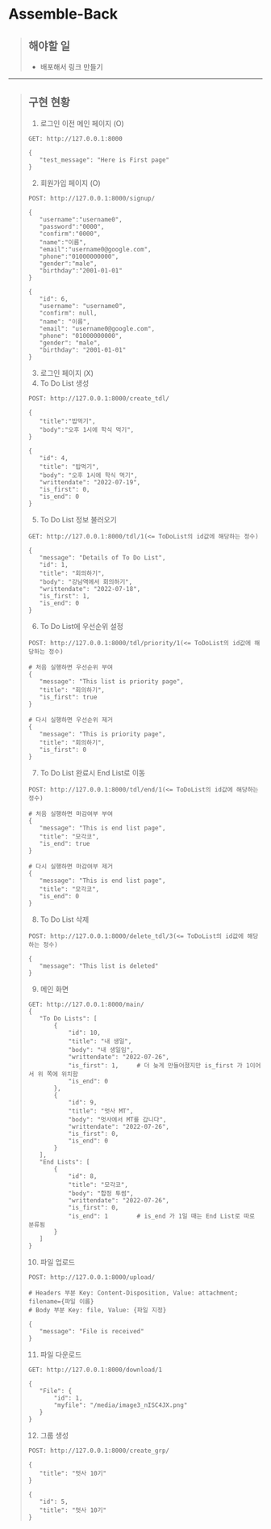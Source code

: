# Assemble-Back
> ## 해야할 일
> * 배포해서 링크 만들기 
---
> ## 구현 현황
> 1. 로그인 이전 메인 페이지 (O)  
> <pre><code>GET: http://127.0.0.1:8000
>   
>{
>    "test_message": "Here is First page"
>}
></code></pre>  
> 2. 회원가입 페이지 (O)
> <pre><code>POST: http://127.0.0.1:8000/signup/
>
>{
>    "username":"username0",
>    "password":"0000",
>    "confirm":"0000",
>    "name":"이름",
>    "email":"username0@google.com",
>    "phone":"01000000000",
>    "gender":"male",
>    "birthday":"2001-01-01"
>}
>   
>{
>    "id": 6,
>    "username": "username0",
>    "confirm": null,
>    "name": "이름",
>    "email": "username0@google.com",
>    "phone": "01000000000",
>    "gender": "male",
>    "birthday": "2001-01-01"
>}
></code></pre>
> 3. 로그인 페이지 (X)
> 4. To Do List 생성
> <pre><code>POST: http://127.0.0.1:8000/create_tdl/
>
>{
>    "title":"밥먹기",
>    "body":"오후 1시에 학식 먹기",
>}
>   
>{
>    "id": 4,
>    "title": "밥먹기",
>    "body": "오후 1시에 학식 먹기",
>    "writtendate": "2022-07-19",
>    "is_first": 0,
>    "is_end": 0
>}
></code></pre>
> 5. To Do List 정보 불러오기
> <pre><code>GET: http://127.0.0.1:8000/tdl/1(<= ToDoList의 id값에 해당하는 정수)
>   
>{
>    "message": "Details of To Do List",
>    "id": 1,
>    "title": "회의하기",
>    "body": "강남역에서 회의하기",
>    "writtendate": "2022-07-18",
>    "is_first": 1,
>    "is_end": 0
>}
></code></pre>
> 6. To Do List에 우선순위 설정
><pre><code>POST: http://127.0.0.1:8000/tdl/priority/1(<= ToDoList의 id값에 해당하는 정수)
>   
> # 처음 실행하면 우선순위 부여
>{
>    "message": "This list is priority page",
>    "title": "회의하기",
>    "is_first": true
>}
>
> # 다시 실행하면 우선순위 제거
>{
>    "message": "This is priority page",
>    "title": "회의하기",
>    "is_first": 0
>}
></code></pre>
> 7. To Do List 완료시 End List로 이동
><pre><code>POST: http://127.0.0.1:8000/tdl/end/1(<= ToDoList의 id값에 해당하는 정수)
>   
> # 처음 실행하면 마감여부 부여
>{
>    "message": "This is end list page",
>    "title": "모각코",
>    "is_end": true
>}
>
> # 다시 실행하면 마감여부 제거
>{
>    "message": "This is end list page",
>    "title": "모각코",
>    "is_end": 0
>}
></code></pre>
>
> 8. To Do List 삭제
><pre><code>POST: http://127.0.0.1:8000/delete_tdl/3(<= ToDoList의 id값에 해당하는 정수)
>   
>{
>    "message": "This list is deleted"
>}
></code></pre>
> 9. 메인 화면 
><pre><code>GET: http://127.0.0.1:8000/main/
>{
>    "To Do Lists": [
>        {
>            "id": 10,
>            "title": "내 생일",
>            "body": "내 생일임",
>            "writtendate": "2022-07-26",
>            "is_first": 1,     # 더 늦게 만들어졌지만 is_first 가 1이어서 위 쪽에 위치함
>            "is_end": 0
>        },
>        {
>            "id": 9,
>            "title": "멋사 MT",
>            "body": "멋사에서 MT를 갑니다",
>            "writtendate": "2022-07-26",
>            "is_first": 0,
>            "is_end": 0
>        }
>    ],
>    "End Lists": [
>        {
>            "id": 8,
>            "title": "모각코",
>            "body": "합정 투썸",
>            "writtendate": "2022-07-26",
>            "is_first": 0,
>            "is_end": 1        # is_end 가 1일 때는 End List로 따로 분류됨
>        }
>    ]
>}
></code></pre>
> 10. 파일 업로드
><pre><code>POST: http://127.0.0.1:8000/upload/
>   
># Headers 부분 Key: Content-Disposition, Value: attachment; filename={파일 이름}
># Body 부분 Key: file, Value: {파일 지정}
>
>{
>    "message": "File is received"
>}
></code></pre>
> 11. 파일 다운로드
><pre><code>GET: http://127.0.0.1:8000/download/1
>   
>{
>    "File": {
>        "id": 1,
>        "myfile": "/media/image3_nISC4JX.png"
>    }
>}
></code></pre>
> 12. 그룹 생성
><pre><code>POST: http://127.0.0.1:8000/create_grp/
>   
>{
>    "title": "멋사 10기"
>}
>   
>{
>    "id": 5,
>    "title": "멋사 10기"
>}
></code></pre>